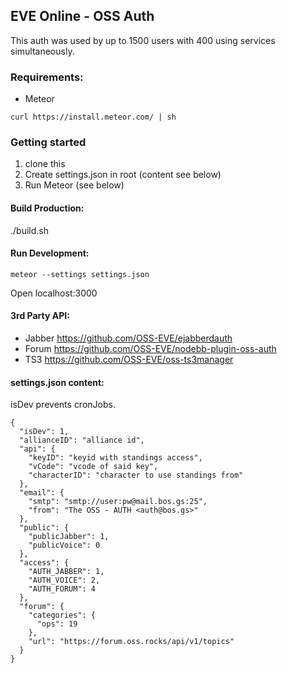 ## EVE Online - OSS Auth

This auth was used by up to 1500 users with 400 using services simultaneously.


### Requirements:
- Meteor
```
curl https://install.meteor.com/ | sh
```

### Getting started
1. clone this
2. Create settings.json in root (content see below)
3. Run Meteor (see below)

#### Build Production:
./build.sh

#### Run Development:

    meteor --settings settings.json

Open localhost:3000


#### 3rd Party API:

- Jabber https://github.com/OSS-EVE/ejabberdauth
- Forum https://github.com/OSS-EVE/nodebb-plugin-oss-auth
- TS3 https://github.com/OSS-EVE/oss-ts3manager



#### settings.json content:

isDev prevents cronJobs.

```
{
  "isDev": 1, 
  "allianceID": "alliance id",
  "api": {
    "keyID": "keyid with standings access",
    "vCode": "vcode of said key",
    "characterID": "character to use standings from"
  },
  "email": {
    "smtp": "smtp://user:pw@mail.bos.gs:25",
    "from": "The OSS - AUTH <auth@bos.gs>"
  },
  "public": {
    "publicJabber": 1,
    "publicVoice": 0
  },
  "access": {
    "AUTH_JABBER": 1,
    "AUTH_VOICE": 2,
    "AUTH_FORUM": 4
  },
  "forum": {
    "categories": {
      "ops": 19
    },
    "url": "https://forum.oss.rocks/api/v1/topics"
  }
}

```
